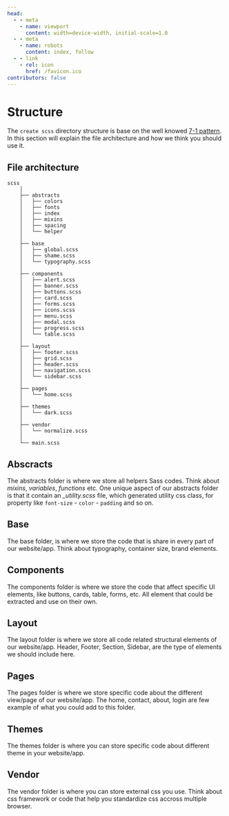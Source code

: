 ```yaml
---
head:
  - - meta
    - name: viewport
      content: width=device-width, initial-scale=1.0
  - - meta
    - name: robots
      content: index, follow
  - - link
    - rel: icon
      href: /favicon.ico
contributors: false
---
```

# Structure

The `create scss` directory structure is base on the well knowed
[7-1 pattern](https://sass-guidelin.es/#the-7-1-pattern). In this section will explain the file architecture and how we think you should use it.

## File architecture

```sh:no-line-numbers
scss
    │
    ├── abstracts
    │   ├── colors
    │   ├── fonts
    │   ├── index
    │   ├── mixins
    │   ├── spacing
    │   └── helper
    │
    ├── base
    │   ├── global.scss
    │   ├── shame.scss
    │   └── typography.scss
    │
    ├── components
    │   ├── alert.scss
    │   ├── banner.scss
    │   ├── buttons.scss
    │   ├── card.scss
    │   ├── forms.scss
    │   ├── icons.scss
    │   ├── menu.scss
    │   ├── modal.scss
    │   ├── progress.scss
    │   └── table.scss
    │
    ├── layout
    │   ├── footer.scss
    │   ├── grid.scss
    │   ├── header.scss
    │   ├── navigation.scss
    │   └── sidebar.scss
    │
    ├── pages
    │   └── home.scss
    │
    ├── themes
    │   └── dark.scss
    │
    ├── vendor
    │   └── normalize.scss
    │
    └── main.scss
```

## Abscracts

The abstracts folder is where we store all helpers Sass codes. Think about *<span class="brand">mixins</span>*, *<span class="brand">variables</span>*, *<span class="brand">functions</span>* etc. One unique aspect of our abstracts folder is that it contain an *<span class="brand">_utility.scss</span>* file, which generated utility css class, for property like `font-size` - `color` - `padding` and so on.

## Base

The base folder, is where we store the code that is share in every part of our website/app. Think about typography, container size, brand elements.

## Components

The components folder is where we store the code that affect specific UI elements, like buttons, cards, table, forms, etc. All element that could be extracted and use on their own.

## Layout

The layout folder is where we store all code related structural elements of our website/app. Header, Footer, Section, Sidebar, are the type of elements we should include here.

## Pages

The pages folder is where we store specific code about the different view/page of our website/app. The home, contact, about, login are few example of what you could add to this folder.

## Themes

The themes folder is where you can store specific code about different theme in your website/app. 

## Vendor

The vendor folder is where you can store external css you use. Think about css framework or code that help you standardize css accross multiple browser.